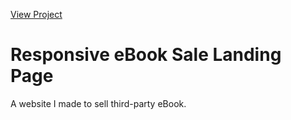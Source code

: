 [View Project](https://luacomtil.github.io/Responsive-eBook-Sale-Landing-Page/)

# Responsive eBook Sale Landing Page
A website I made to sell third-party eBook.
